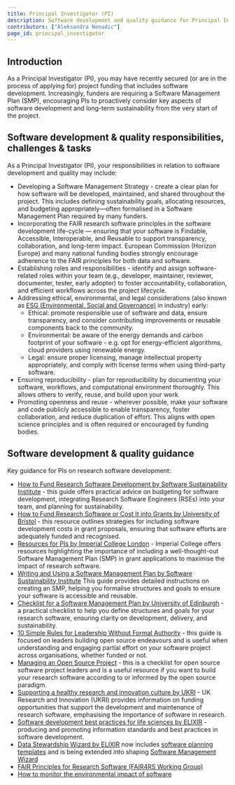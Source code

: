 ```yaml
---
title: Principal Investigator (PI)
description: Software development and quality guidance for Principal Investigators (PIs)
contributors: ["Aleksandra Nenadic"]
page_id: principal_investigator
---
```


## Introduction

As a Principal Investigator (PI), you may have recently secured (or are in the process of applying for) project funding that includes software development.
Increasingly, funders are requiring a Software Management Plan (SMP), encouraging PIs to proactively consider key aspects of software development and long-term sustainability from the very start of the project.

## Software development & quality responsibilities, challenges & tasks

As a Principal Investigator (PI), your responsibilities in relation to software development and quality may include:

- Developing a Software Management Strategy - create a clear plan for how software will be developed, maintained, and 
shared throughout the project.
This includes defining sustainability goals, allocating resources, and budgeting appropriately—often formalised in a Software Management Plan required by many funders.
- Incorporating the FAIR research software principles in the software development life-cycle — ensuring that your software 
is Findable, Accessible, Interoperable, and Reusable to support transparency, collaboration, and long-term impact.
European Commission (Horizon Europe) and many national funding bodies strongly encourage adherence to the FAIR principles for both data and software.
- Establishing roles and responsibilities - identify and assign software-related roles within your team 
(e.g., developer, maintainer, reviewer, documenter, tester, early adopter) to foster accountability, collaboration, and efficient workflows across the project lifecycle.
- Addressing ethical, environmental, and legal considerations (also known as [ESG (Environmental, Social and Governance)](https://www.british-business-bank.co.uk/business-guidance/guidance-articles/sustainability/what-is-esg-a-guide-for-smaller-businesses) in industry) early:
  - Ethical: promote responsible use of software and data, ensure transparency, and consider contributing improvements or reusable components back to the community.
  - Environmental: be aware of the energy demands and carbon footprint of your software - e.g. opt for energy-efficient algorithms, cloud providers using renewable energy.
  - Legal: ensure proper licensing, manage intellectual property appropriately, and comply with license terms when using third-party software.
- Ensuring reproducibility - plan for reproducibility by documenting your software, workflows, and computational environment thoroughly. This allows others to verify, reuse, and build upon your work.
- Promoting openness and reuse - wherever possible, make your software and code publicly accessible to enable transparency, foster collaboration, and reduce duplication of effort. This aligns with open science principles and is often required or encouraged by funding bodies.

## Software development & quality guidance

Key guidance for PIs on research software development:

- [How to Fund Research Software Development by Software Sustainability Institute](https://www.software.ac.uk/guide/how-fund-research-software-development) - this guide offers practical advice on budgeting for software development, integrating Research Software Engineers (RSEs) into your team, and planning for sustainability.
- [How to Fund Research Software or Cost It into Grants by University of Bristol](https://www.bristol.ac.uk/acrc/research-software-engineering/software-howtos/how-to-fund-software/) - this resource outlines strategies for including software development costs in grant proposals, ensuring that software efforts are adequately funded and recognised.
- [Resources for PIs by Imperial College London](https://www.imperial.ac.uk/admin-services/ict/self-service/research-support/rcs/service-offering/research-software-engineering/resources-for-pis/) - Imperial College offers resources highlighting the importance of including a well-thought-out Software Management Plan (SMP) in grant applications to maximise the impact of research software.
- [Writing and Using a Software Management Plan by Software Sustainability Institute](https://www.software.ac.uk/guide/writing-and-using-software-management-plan)
    This guide provides detailed instructions on creating an SMP, helping you formalise structures and goals to ensure your software is accessible and reusable.
- [Checklist for a Software Management Plan by University of Edinburgh](https://www.research.ed.ac.uk/en/publications/checklist-for-a-software-management-plan-version-10) - a practical checklist to help you define structures and goals for your research software, ensuring clarity on development, delivery, and sustainability.
- [10 Simple Rules for Leadership Without Formal Authority](https://eoss-om-communitycalls.github.io/2024-08-27-10-simple-rules-for-leadership/) - this guide is focused on leaders building open source endeavours and is useful when understanding and engaging partial effort on your software project across organisations, whether funded or not.
- [Managing an Open Source Project](https://eoss-om-communitycalls.github.io/2024-07-29-managing-an-oss-project/) - this is a checklist for open source software project leaders and is a useful resource if you want to build your research software according to or informed by the open source paradigm.
- [Supporting a healthy research and innovation culture by UKRI](https://www.ukri.org/what-we-do/supporting-healthy-research-and-innovation-culture/) - UK Research and Innovation (UKRI) provides information on funding opportunities that support the development and maintenance of research software, emphasising the importance of software in research.
- [Software development best practices for life sciences by ELIXIR](https://elixir-europe.org/platforms/tools/software-best-practices) - producing and promoting information standards and best practices in software development.
- [Data Stewardship Wizard by ELIXIR](https://ds-wizard.org/) now includes [software planning templates](https://ds-wizard.org/beyond-data-management-plans) and is being extended into shaping [Software Management Wizard](https://smw.dsw.elixir-europe.org/wizard/)
- [FAIR Principles for Research Software (FAIR4RS Working Group)](https://www.rd-alliance.org/groups/fair-research-software-fair4rs-wg/activity/)
- [How to monitor the environmental impact of software](./improving_environmental_sustainability)